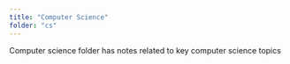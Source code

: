 ```yaml
---
title: "Computer Science"
folder: "cs"
---
```


Computer science folder has notes related to key computer science topics
